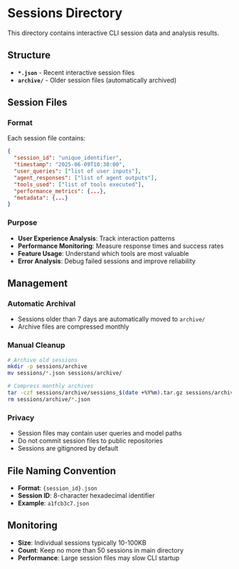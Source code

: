 # Sessions Directory

This directory contains interactive CLI session data and analysis results.

## Structure

- **`*.json`** - Recent interactive session files
- **`archive/`** - Older session files (automatically archived)

## Session Files

### Format
Each session file contains:
```json
{
  "session_id": "unique_identifier",
  "timestamp": "2025-06-09T10:30:00",
  "user_queries": ["list of user inputs"],
  "agent_responses": ["list of agent outputs"],
  "tools_used": ["list of tools executed"],
  "performance_metrics": {...},
  "metadata": {...}
}
```

### Purpose
- **User Experience Analysis**: Track interaction patterns
- **Performance Monitoring**: Measure response times and success rates
- **Feature Usage**: Understand which tools are most valuable
- **Error Analysis**: Debug failed sessions and improve reliability

## Management

### Automatic Archival
- Sessions older than 7 days are automatically moved to `archive/`
- Archive files are compressed monthly

### Manual Cleanup
```bash
# Archive old sessions
mkdir -p sessions/archive
mv sessions/*.json sessions/archive/

# Compress monthly archives
tar -czf sessions/archive/sessions_$(date +%Y%m).tar.gz sessions/archive/*.json
rm sessions/archive/*.json
```

### Privacy
- Session files may contain user queries and model paths
- Do not commit session files to public repositories
- Sessions are gitignored by default

## File Naming Convention

- **Format**: `{session_id}.json`
- **Session ID**: 8-character hexadecimal identifier
- **Example**: `a1fcb3c7.json`

## Monitoring

- **Size**: Individual sessions typically 10-100KB
- **Count**: Keep no more than 50 sessions in main directory
- **Performance**: Large session files may slow CLI startup